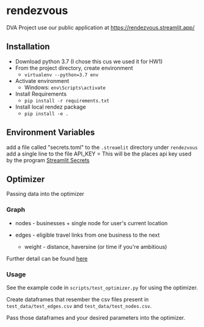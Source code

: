 # rendezvous
DVA Project
use our public application at https://rendezvous.streamlit.app/
## Installation
- Download python 3.7 (I chose this cus we used it for HW1)
- From the project directory, create environment
    - `virtualenv --python=3.7 env`
- Activate environment
    - Windows: `env\Scripts\activate`
- Install Requirements
    - `pip install -r requirements.txt`
- Install local rendez package
    - `pip install -e .`

## Environment Variables
add a file called "secrets.toml" to the `.streamlit` directory under `rendezvous`
add a single line to the file
API_KEY = <GOOGLE PLACES API KEY>
This will be the places api key used by the program
[Streamlit Secrets](https://docs.streamlit.io/streamlit-cloud/get-started/deploy-an-app/connect-to-data-sources/secrets-management)

## Optimizer
Passing data into the optimizer

### Graph
- nodes - businesses + single node for user's current location 

- edges - eligible travel links from one business to the next  
    - weight - distance, haversine (or time if you're ambitious)

Further detail can be found [here](https://gtvault.sharepoint.com/:w:/r/sites/DVAProject188/_layouts/15/Doc.aspx?action=edit&sourcedoc=%7B75f210af-3a92-469f-a8e6-f7c313652ad9%7D&wdOrigin=TEAMS-ELECTRON.teamsSdk.openFilePreview&wdExp=TEAMS-CONTROL&web=1)

### Usage
See the example code in `scripts/test_optimizer.py` for using the optimizer.

Create dataframes that resember the csv files present in `test_data/test_edges.csv` and `test_data/test_nodes.csv`.

Pass those dataframes and your desired parameters into the optimizer.
